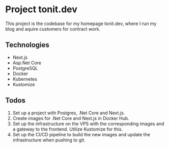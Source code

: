 # Project tonit.dev

This project is the codebase for my homepage tonit.dev, where I run my blog 
and aquire customers for contract work.

## Technologies

- Next.js
- Asp.Net Core
- PostgreSQL
- Docker
- Kubernetes
- Kustomize

## Todos

1. Set up a project with Postgres, .Net Core and Next.js.
2. Create images for .Net Core and Next.js in Docker Hub.
3. Set up the infrastructure on the VPS with the corresponding images and a
   gateway to the frontend. Utilize Kustomize for this.
4. Set up the CI/CD pipeline to build the new images and update the
   infrastructure when pushing to git.
